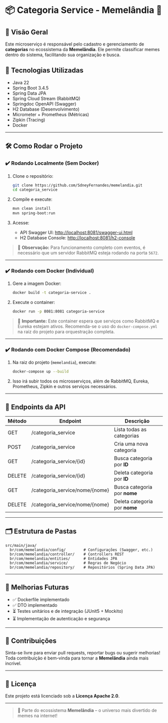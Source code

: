 # 📦 Categoria Service - Memelândia 🌟

## 📄 Visão Geral

Este microserviço é responsável pelo cadastro e gerenciamento de **categorias** no ecossistema da **Memelândia**. Ele permite classificar memes dentro do sistema, facilitando sua organização e busca.

## 🚀 Tecnologias Utilizadas

* Java 22
* Spring Boot 3.4.5
* Spring Data JPA
* Spring Cloud Stream (RabbitMQ)
* Springdoc OpenAPI (Swagger)
* H2 Database (Desenvolvimento)
* Micrometer + Prometheus (Métricas)
* Zipkin (Tracing)
* Docker

---

## 🛠️ Como Rodar o Projeto

### ✔️ Rodando Localmente (Sem Docker)

1. Clone o repositório:

   ```bash
   git clone https://github.com/SdneyFernandes/memelandia.git
   cd categoria_service
   ```
2. Compile e execute:

   ```bash
   mvn clean install
   mvn spring-boot:run
   ```
3. Acesse:

   * API Swagger UI: [http://localhost:8081/swagger-ui.html](http://localhost:8081/swagger-ui.html)
   * H2 Database Console: [http://localhost:8081/h2-console](http://localhost:8081/h2-console)

> 🔸 **Observação:** Para funcionamento completo com eventos, é necessário que um servidor RabbitMQ esteja rodando na porta `5672`.

---

### ✔️ Rodando com Docker (Individual)

1. Gere a imagem Docker:

   ```bash
   docker build -t categoria-service .
   ```
2. Execute o container:

   ```bash
   docker run -p 8081:8081 categoria-service
   ```

> 🔸 **Importante:** Este container espera que serviços como RabbitMQ e Eureka estejam ativos. Recomenda-se o uso do `docker-compose.yml` na raiz do projeto para orquestração completa.

---

### ✔️ Rodando com Docker Compose (Recomendado)

1. Na raiz do projeto (`memelandia`), execute:

   ```bash
   docker-compose up --build
   ```
2. Isso irá subir todos os microsserviços, além de RabbitMQ, Eureka, Prometheus, Zipkin e outros serviços necessários.

---

## 📂 Endpoints da API

| Método | Endpoint                        | Descrição                     |
| ------ | ------------------------------- | ----------------------------- |
| GET    | /categoria\_service             | Lista todas as categorias     |
| POST   | /categoria\_service             | Cria uma nova categoria       |
| GET    | /categoria\_service/{id}        | Busca categoria por **ID**    |
| DELETE | /categoria\_service/{id}        | Deleta categoria por **ID**   |
| GET    | /categoria\_service/nome/{nome} | Busca categoria por **nome**  |
| DELETE | /categoria\_service/nome/{nome} | Deleta categoria por **nome** |

---

## 🗂️ Estrutura de Pastas

```
src/main/java/
  br/com/memelandia/config/        # Configurações (Swagger, etc.)
  br/com/memelandia/controller/    # Controllers REST
  br/com/memelandia/entities/      # Entidades JPA
  br/com/memelandia/service/       # Regras de Negócio
  br/com/memelandia/repository/    # Repositórios (Spring Data JPA)
```

---

## 💪 Melhorias Futuras

* ✅ Dockerfile implementado
* ✅ DTO implementado
* ⏳ Testes unitários e de integração (JUnit5 + Mockito)
* ⏳ Implementação de autenticação e segurança

---

## 👥 Contribuições

Sinta-se livre para enviar pull requests, reportar bugs ou sugerir melhorias! Toda contribuição é bem-vinda para tornar a **Memelândia** ainda mais incrível.

---

## 📜 Licença

Este projeto está licenciado sob a **Licença Apache 2.0**.

---

> 🌟 Parte do ecossistema **Memelândia** – o universo mais divertido de memes na internet!
